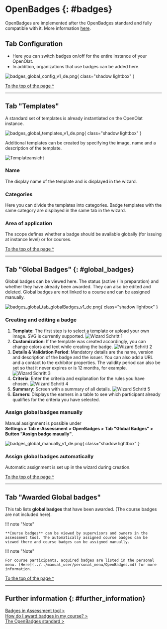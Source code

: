 # OpenBadges {: #badges}

OpenBadges are implemented after the OpenBadges standard and fully compatible with it.
More information [here](https://www.imsglobal.org/activity/openbadges).

## Tab Configuration

* Here you can switch badges on/off for the entire instance of your OpenOlat.
* In addition, organizations that use badges can be added here.

![badges_global_config_v1_de.png](assets/badges_global_config_v1_de.png){ class="shadow lightbox" }


[To the top of the page ^](#badges)

---


## Tab "Templates"

A standard set of templates is already instantiated on the OpenOlat instance.

![badges_global_templates_v1_de.png](assets/badges_global_templates_v1_de.png){ class="shadow lightbox" }

Additional templates can be created by specifying the image, name and a description of the template.

![Templateansicht](assets/badges-admin-global-templates.de.jpg)

### Name

The display name of the template and is displayed in the wizard.

### Categories

Here you can divide the templates into categories. Badge templates with the same category are displayed in the same tab in the wizard.

### Area of application

The scope defines whether a badge should be available globally (for issuing at instance level) or for courses.


[To the top of the page ^](#badges)

---


## Tab "Global Badges" {: #global_badges}

Global badges can be viewed here. The status (active / in preparation) and whether they have already been awarded. They can also be edited and deleted. Global badges are not linked to a course and can be assigned manually.

![badges_global_tab_globalBadges_v1_de.png](assets/badges_global_tab_globalBadges_v1_de.png){ class="shadow lightbox" }

### Creating and editing a badge

1. **Template**: The first step is to select a template or upload your own image. SVG is currently supported.
![Wizard Schritt 1](assets/badges-wizard-1.de.jpg)
2. **Customization**: If the template was created accordingly, you can change colors and text while creating the badge.
![Wizard Schritt 2](assets/badges-wizard-2.de.jpg)
3. **Details & Validation Period**: Mandatory details are the name, version and description of the badge and the issuer. You can also add a URL and a contact to the exhibitor properties. The validity period can also be set so that it never expires or is 12 months, for example.
![Wizard Schritt 3](assets/badges-wizard-3.de.jpg)
4. **Criteria**: Enter the criteria and explanation for the rules you have chosen.
![Wizard Schritt 4](assets/badges-wizard-4.de.jpg)
5. **Summary**: Screen with a summary of all details.
![Wizard Schritt 5](assets/badges-wizard-5.de.jpg)
6. **Earners**: Displays the earners in a table to see which participant already qualifies for the criteria you have selected.

### Assign global badges manually

Manual assignment is possible under<br>
**Settings > Tab e-Assessment > OpenBadges > Tab "Global Badges" > Button "Assign badge maually"**.

![badges_global_manually_v1_de.png](assets/badges_global_manually_v1_de.png){ class="shadow lightbox" }

### Assign global badges automatically

Automatic assignment is set up in the wizard during creation.

[To the top of the page ^](#badges)

---

## Tab "Awarded Global badges"

This tab lists **global badges** that have been awarded. (The course badges are not included here).

!!! note "Note"

    **Course badges** can be viewed by supervisors and owners in the assessment tool. The automatically assigned course badges can be viewed there and course badges can be assigned manually.


!!! note "Note"

    For course participants, acquired badges are listed in the personal menu. [Here](../../manual_user/personal_menu/OpenBadges.md) for more information.

[To the top of the page ^](#badges)


---

## Further information  {: #further_information}

[Badges in Assessment tool >](../../manual_user/learningresources/OpenBadges.md)<br>
[How do I award badges in my course? >](../../manual_how-to/badges/badges.md)<br>
[The OpenBadges standard >](https://www.imsglobal.org/activity/openbadges)<br>


